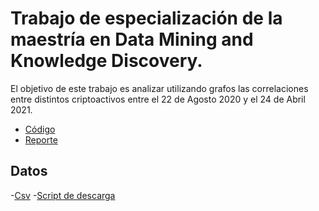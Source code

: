 # Trabajo de especialización de la maestría en Data Mining and Knowledge Discovery. 

El objetivo de este trabajo es analizar utilizando grafos las correlaciones entre distintos criptoactivos entre el  22 de Agosto 2020 y el 24 de Abril 2021.

- [Código](https://github.com/FedeScenna/Crypto_NetworkAnalysis/blob/main/05_NetworkAnalysis.ipynb)
- [Reporte](https://github.com/FedeScenna/Crypto_NetworkAnalysis/blob/main/Scenna%20Federico.pdf)

## Datos
-[Csv](https://github.com/FedeScenna/Crypto_NetworkAnalysis/blob/main/all_coins_data.csv)
-[Script de descarga](https://github.com/FedeScenna/Crypto_NetworkAnalysis/blob/main/01_data_download.R)
